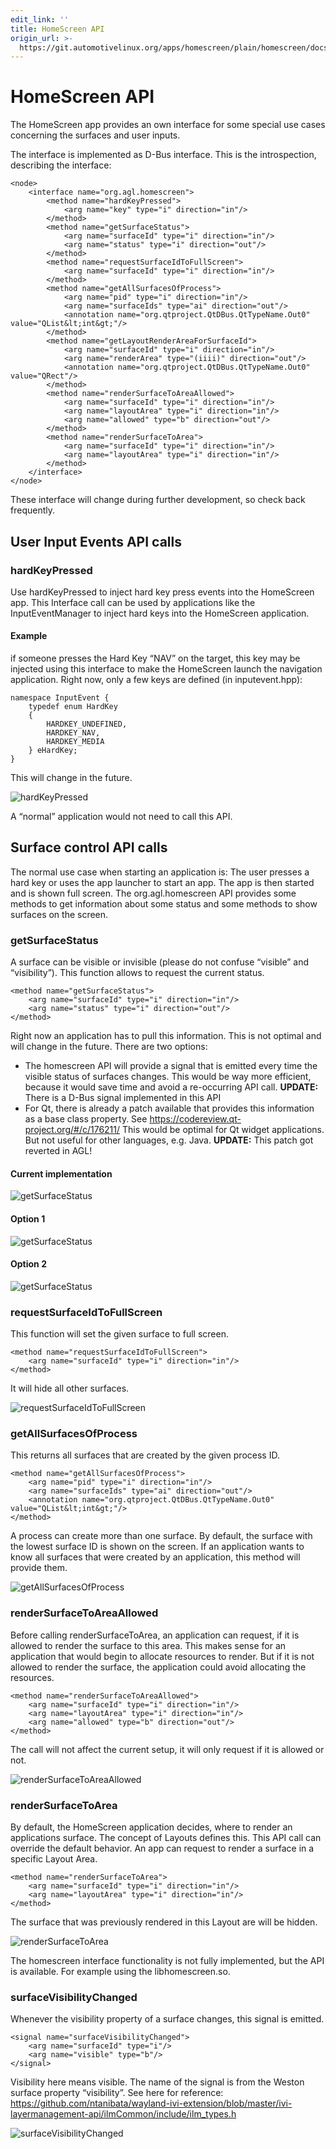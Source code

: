 ```yaml
---
edit_link: ''
title: HomeScreen API
origin_url: >-
  https://git.automotivelinux.org/apps/homescreen/plain/homescreen/docs/homescreen_api.md?h=master
---
```


<!-- WARNING: This file is generated by fetch_docs.js using /home/boron/Documents/AGL/docs-webtemplate/site/_data/tocs/apis_services/master/homescreen-developer-guides-api-services-book.yml -->

# HomeScreen API
The HomeScreen app provides an own interface for some special use cases concerning the surfaces and user inputs.

The interface is implemented as D-Bus interface.
This is the introspection, describing the interface:

```
<node>
	<interface name="org.agl.homescreen">
		<method name="hardKeyPressed">
			<arg name="key" type="i" direction="in"/>
		</method>
		<method name="getSurfaceStatus">
			<arg name="surfaceId" type="i" direction="in"/>
			<arg name="status" type="i" direction="out"/>
		</method>
		<method name="requestSurfaceIdToFullScreen">
			<arg name="surfaceId" type="i" direction="in"/>
		</method>
		<method name="getAllSurfacesOfProcess">
			<arg name="pid" type="i" direction="in"/>
			<arg name="surfaceIds" type="ai" direction="out"/>
			<annotation name="org.qtproject.QtDBus.QtTypeName.Out0" value="QList&lt;int&gt;"/>
		</method>
		<method name="getLayoutRenderAreaForSurfaceId">
			<arg name="surfaceId" type="i" direction="in"/>
			<arg name="renderArea" type="(iiii)" direction="out"/>
			<annotation name="org.qtproject.QtDBus.QtTypeName.Out0" value="QRect"/>
		</method>
		<method name="renderSurfaceToAreaAllowed">
			<arg name="surfaceId" type="i" direction="in"/>
			<arg name="layoutArea" type="i" direction="in"/>
			<arg name="allowed" type="b" direction="out"/>
		</method>
		<method name="renderSurfaceToArea">
			<arg name="surfaceId" type="i" direction="in"/>
			<arg name="layoutArea" type="i" direction="in"/>
		</method>
	</interface>
</node>
```

These interface will change during further development, so check back frequently.

## User Input Events API calls

### hardKeyPressed

Use hardKeyPressed to inject hard key press events into the HomeScreen app.
This Interface call can be used by applications like the InputEventManager to inject hard keys into the HomeScreen application.

#### Example

if someone presses the Hard Key “NAV” on the target, this key may be injected using this interface to make the HomeScreen launch the navigation application.
Right now, only a few keys are defined (in inputevent.hpp):

```
namespace InputEvent {
    typedef enum HardKey
    {
        HARDKEY_UNDEFINED,
        HARDKEY_NAV,
        HARDKEY_MEDIA
    } eHardKey;
}
```

This will change in the future.
 
![hardKeyPressed](pictures/api_hardKeyPressed.png)
 
A “normal” application would not need to call this API.

## Surface control API calls

The normal use case when starting an application is:
The user presses a hard key or uses the app launcher to start an app. The app is then started and is shown full screen.
The org.agl.homescreen API provides some methods to get information about some status and some methods to show surfaces on the screen.

### getSurfaceStatus

A surface can be visible or invisible (please do not confuse “visible” and “visibility”). This function allows to request the current status.

```
<method name="getSurfaceStatus">
	<arg name="surfaceId" type="i" direction="in"/>
	<arg name="status" type="i" direction="out"/>
</method>
```

Right now an application has to pull this information.
This is not optimal and will change in the future. There are two options:

 - The homescreen API will provide a signal that is emitted every time the visible status of surfaces changes. This would be way more efficient, because it would save time and avoid a re-occurring API call. __UPDATE:__ There is a D-Bus signal implemented in this API
 - For Qt, there is already a patch available that provides this information as a base class property. See https://codereview.qt-project.org/#/c/176211/ This would be optimal for Qt widget applications. But not useful for other languages, e.g. Java. __UPDATE:__ This patch got reverted in AGL!

#### Current implementation
 
![getSurfaceStatus](pictures/api_getSurfaceStatus_1.png)
 
#### Option 1

![getSurfaceStatus](pictures/api_getSurfaceStatus_2.png)

#### Option 2

![getSurfaceStatus](pictures/api_getSurfaceStatus_3.png)

### requestSurfaceIdToFullScreen

This function will set the given surface to full screen.

```
<method name="requestSurfaceIdToFullScreen">
	<arg name="surfaceId" type="i" direction="in"/>
</method>
```

It will hide all other surfaces.

![requestSurfaceIdToFullScreen](pictures/api_requestSurfaceIdToFullScreen.png)
 
### getAllSurfacesOfProcess

This returns all surfaces that are created by the given process ID.

```
<method name="getAllSurfacesOfProcess">
	<arg name="pid" type="i" direction="in"/>
	<arg name="surfaceIds" type="ai" direction="out"/>
	<annotation name="org.qtproject.QtDBus.QtTypeName.Out0" value="QList&lt;int&gt;"/>
</method>
```

A process can create more than one surface. By default, the surface with the lowest surface ID is shown on the screen. If an application wants to know all surfaces that were created by an application, this method will provide them.

![getAllSurfacesOfProcess](pictures/api_getAllSurfacesOfProcess.png)

### renderSurfaceToAreaAllowed

Before calling renderSurfaceToArea, an application can request, if it is allowed to render the surface to this area. This makes sense for an application that would begin to allocate resources to render. But if it is not allowed to render the surface, the application could avoid allocating the resources.

```
<method name="renderSurfaceToAreaAllowed">
	<arg name="surfaceId" type="i" direction="in"/>
	<arg name="layoutArea" type="i" direction="in"/>
	<arg name="allowed" type="b" direction="out"/>
</method>
```

The call will not affect the current setup, it will only request if it is allowed or not.

![renderSurfaceToAreaAllowed](pictures/api_renderSurfaceToAreaAllowed.png)

### renderSurfaceToArea

By default, the HomeScreen application decides, where to render an applications surface. The concept of Layouts defines this. This API call can override the default behavior. An app can request to render a surface in a specific Layout Area.

```
<method name="renderSurfaceToArea">
	<arg name="surfaceId" type="i" direction="in"/>
	<arg name="layoutArea" type="i" direction="in"/>
</method>
```

The surface that was previously rendered in this Layout are will be hidden.

![renderSurfaceToArea](pictures/api_renderSurfaceToArea.png)

The homescreen interface functionality is not fully implemented, but the API is available. For example using the libhomescreen.so.

### surfaceVisibilityChanged

Whenever the visibility property of a surface changes, this signal is emitted.

```
<signal name="surfaceVisibilityChanged">
	<arg name="surfaceId" type="i"/>
	<arg name="visible" type="b"/>
</signal>
```

Visibility here means visible. The name of the signal is from the Weston surface property “visibility”.
See here for reference: https://github.com/ntanibata/wayland-ivi-extension/blob/master/ivi-layermanagement-api/ilmCommon/include/ilm_types.h
 
![surfaceVisibilityChanged](pictures/api_surfaceVisibilityChanged.png)
